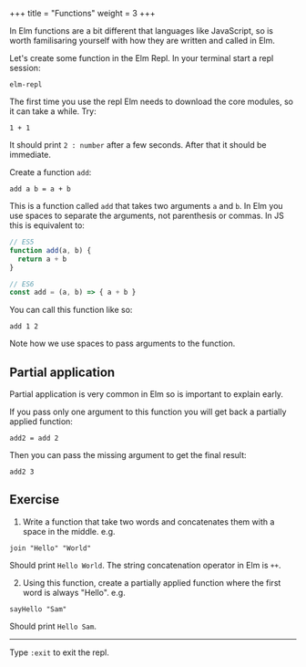 +++
title       = "Functions"
weight      = 3
+++

In Elm functions are a bit different that languages like JavaScript, so is worth familisaring yourself with how they are written and called in Elm.

Let's create some function in the Elm Repl. In your terminal start a repl session:

```
elm-repl
```

The first time you use the repl Elm needs to download the core modules, so it can take a while. Try:

```
1 + 1
```

It should print `2 : number` after a few seconds. After that it should be immediate.

Create a function `add`:

```
add a b = a + b
```

This is a function called `add` that takes two arguments `a` and `b`. In Elm you use spaces to separate the arguments, not parenthesis or commas. In JS this is equivalent to:

```js
// ES5
function add(a, b) {
  return a + b
}

// ES6
const add = (a, b) => { a + b }
``` 

You can call this function like so:

```
add 1 2
```

Note how we use spaces to pass arguments to the function.

## Partial application

Partial application is very common in Elm so is important to explain early.

If you pass only one argument to this function you will get back a partially applied function:

```
add2 = add 2
```

Then you can pass the missing argument to get the final result:

```
add2 3
```

## Exercise

1. Write a function that take two words and concatenates them with a space in the middle. e.g.

```
join "Hello" "World"
```

Should print `Hello World`. The string concatenation operator in Elm is `++`.

2. Using this function, create a partially applied function where the first word is always "Hello". e.g.

```
sayHello "Sam"
```

Should print `Hello Sam`.

---

Type `:exit` to exit the repl.

